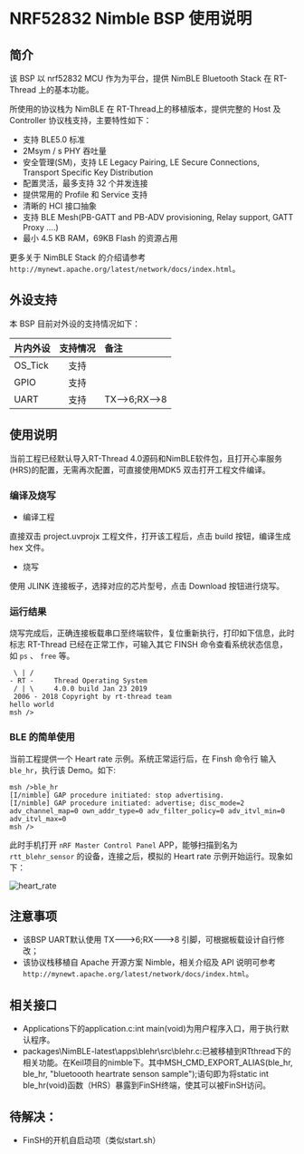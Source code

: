 # NRF52832 Nimble BSP 使用说明

## 简介

该 BSP 以 nrf52832 MCU 作为为平台，提供 NimBLE Bluetooth Stack 在 RT-Thread 上的基本功能。

所使用的协议栈为 NimBLE 在 RT-Thread上的移植版本，提供完整的 Host 及 Controller 协议栈支持，主要特性如下：

- 支持 BLE5.0 标准
- 2Msym / s PHY 吞吐量
- 安全管理(SM)，支持 LE Legacy Pairing,  LE Secure Connections, Transport Specific Key Distribution
- 配置灵活，最多支持 32 个并发连接
- 提供常用的 Profile 和 Service 支持
- 清晰的 HCI 接口抽象
- 支持 BLE Mesh(PB-GATT and PB-ADV provisioning, Relay support, GATT Proxy ....)
- 最小 4.5 KB RAM，69KB Flash 的资源占用

更多关于 NimBLE Stack 的介绍请参考 ``http://mynewt.apache.org/latest/network/docs/index.html``。

## 外设支持

本 BSP 目前对外设的支持情况如下：

| **片内外设**      | **支持情况** | **备注**                              |
| :----------------- | :----------: | :------------------------------------- |
| OS_Tick        |     支持      |    |
| GPIO           |     支持      |    |
| UART           |     支持      | TX-->6;RX-->8 |

## 使用说明

当前工程已经默认导入RT-Thread 4.0源码和NimBLE软件包，且打开心率服务(HRS)的配置，无需再次配置，可直接使用MDK5 双击打开工程文件编译。

### 编译及烧写

- 编译工程

直接双击 project.uvprojx 工程文件，打开该工程后，点击 build 按钮，编译生成 hex 文件。

- 烧写

使用 JLINK 连接板子，选择对应的芯片型号，点击 Download 按钮进行烧写。

### 运行结果

烧写完成后，正确连接板载串口至终端软件，复位重新执行，打印如下信息，此时标志 RT-Thread 已经在正常工作，可输入其它 FINSH 命令查看系统状态信息，如 ``ps`` 、 ``free`` 等。

```
 \ | /
- RT -     Thread Operating System
 / | \     4.0.0 build Jan 23 2019
 2006 - 2018 Copyright by rt-thread team
hello world 
msh />
```

### BLE 的简单使用

当前工程提供一个 Heart rate 示例。系统正常运行后，在 Finsh 命令行 输入 `` ble_hr ``，执行该 Demo。如下:

```
msh />ble_hr
[I/nimble] GAP procedure initiated: stop advertising.
[I/nimble] GAP procedure initiated: advertise; disc_mode=2 adv_channel_map=0 own_addr_type=0 adv_filter_policy=0 adv_itvl_min=0 adv_itvl_max=0
msh />
```

此时手机打开 `nRF Master Control Panel` APP，能够扫描到名为 `rtt_blehr_sensor` 的设备，连接之后，模拟的 Heart rate 示例开始运行。现象如下：

![heart_rate](docs/figures/heart_rate.png)

## 注意事项

- 该BSP UART默认使用 TX--->6;RX--->8 引脚，可根据板载设计自行修改；
- 该协议栈移植自 Apache 开源方案 Nimble，相关介绍及 API 说明可参考``http://mynewt.apache.org/latest/network/docs/index.html``。

## 相关接口

- Applications下的application.c:int main(void)为用户程序入口，用于执行默认程序。
- packages\NimBLE-latest\apps\blehr\src\blehr.c:已被移植到RTthread下的相关功能。在Keil项目的nimble下。其中MSH_CMD_EXPORT_ALIAS(ble_hr, ble_hr, "bluetoooth heartrate senson sample");语句即为将static int ble_hr(void)函数（HRS）暴露到FinSH终端，使其可以被FinSH访问。

## 待解决：

- FinSH的开机自启动项（类似start.sh）
